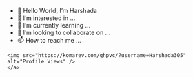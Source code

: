 - 👋 Hello World, I’m Harshada
- 👀 I’m interested in ...
- 🌱 I’m currently learning ...
- 💞️ I’m looking to collaborate on ...
- 📫 How to reach me ...

<p align="center">
  
    <img src="https://komarev.com/ghpvc/?username=Harshada305" alt="Profile Views" />
    </a>
</p>
